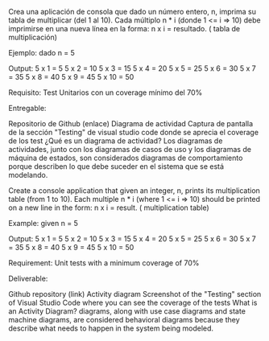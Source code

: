 Crea una aplicación de consola que dado un número entero, n, imprima su tabla de multiplicar (del 1 al 10). Cada múltiplo n * i (donde 1 <= i => 10) debe imprimirse en una nueva línea en la forma: n x i = resultado. ( tabla de multiplicación)

Ejemplo: dado n = 5

Output: 5 x 1 = 5 5 x 2 = 10 5 x 3 = 15 5 x 4 = 20 5 x 5 = 25 5 x 6 = 30 5 x 7 = 35 5 x 8 = 40 5 x 9 = 45 5 x 10 = 50

Requisito: Test Unitarios con un coverage mínimo del 70%

Entregable:

Repositorio de Github (enlace)
Diagrama de actividad
Captura de pantalla de la sección "Testing" de visual studio code donde se aprecia el coverage de los test
¿Qué es un diagrama de actividad? Los diagramas de actividades, 
junto con los diagramas de casos de uso y los diagramas de máquina de estados, 
son considerados diagramas de comportamiento 
porque describen lo que debe suceder en el sistema que se está modelando.

Create a console application that given an integer, n, 
prints its multiplication table (from 1 to 10). Each multiple n * i (where 1 <= i => 10)
 should be printed on a new line in the form: n x i = result. ( multiplication table)

Example: given n = 5

Output: 5 x 1 = 5 5 x 2 = 10 5 x 3 = 15 5 x 4 = 20 5 x 5 = 25 5 x 6 = 30 5 x 7 = 35 5 x 8 = 40 5 x 9 = 45 5 x 10 = 50

Requirement: Unit tests with a minimum coverage of 70%

Deliverable:

Github repository (link)
Activity diagram
Screenshot of the "Testing" section of Visual Studio Code where you can see the coverage of the tests
What is an Activity Diagram? 
 diagrams, along with use case diagrams and state machine diagrams,
  are considered behavioral diagrams because they describe what needs to happen in the system being modeled.